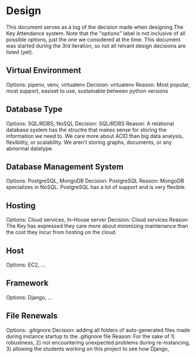 # Design 
This document serves as a log of the decision made when designing The Key Attendance system. Note that the "options" label is not inclusive of all possible options, just the one we considered at the time. This document was started during the 3rd iteration, so not all relvant design decisions are listed (yet).

## Virtual Environment
Options: pipenv, venv, virtualenv
Decision: virtualenv
Reason: Most popular, most support, easiset to use, sustainable between python versions

## Database Type
Options: SQL/RDBS, NoSQL
Decision: SQL/RDBS
Reason: A relational database system has the structre that makes sense for storing the information we need to. We care more about ACID than big data analysis, flexibility, or scalability. We aren't storing graphs, documents, or any abnormal datatype. 

## Database Management System
Options: PostgreSQL, MongoDB
Decision: PostgreSQL
Reason: MongoDB specializes in NoSQL. PostgreSQL has a lot of support and is very flexible.

## Hosting
Options: Cloud services, In-House server
Decision: Cloud services
Reason: The Key has expressed they care more about minimizing maintenance than the cost they incur from hosting on the cloud.

## Host
Options: EC2, ...

## Framework
Options: Django, ...

## File Renewals
Options: .gitignore
Decision: adding all folders of auto-generated files made during instance startup to the .gitignore file
Reason: For the sake of 1) robustness, 2) not encountering unexpected problems during re-instancing, 3) allowing the students working on this project to see how Django, 

